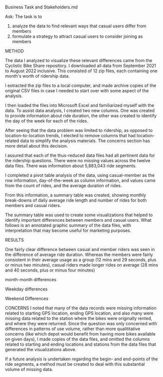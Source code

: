 Business Task and Stakeholders.md

Ask:
The task is to 
1. analyze the data to find relevant ways that casual users differ from members
2. formulate a strategy to attract casual users to consider joining as members

METHOD

The data I analyzed to visualize these relevant differences came from the Cyclistic Bike Share repository. I downloaded all data from September 2021 to August 2022 inclusive. This consisted of 12 zip files, each containing one month's worth of ridership data.

I extracted the zip files to a local computer, and made archive copies of the original CSV files in case I needed to start over with some aspect of the analysis. 

I then loaded the files into Microsoft Excel and familiarized myself with the data. To assist data analysis, I created two new columns. One was created to provide information about ride duration, the other was created to identify the day of the week for each of the rides. 

After seeing that the data problem was limited to ridership, as opposed to location-to-location trends, I elected to remove columns that had location-related data to simplify the analysis materials. The concerns section has more detail about this decision.

I assured that each of the thus-reduced data files had all pertinent data for the ridership questions. There were no missing values across the twelve data files. There was information about 5,883,043 ride segments. 

I completed a pivot table analysis of the data, using casual-member as the row information, day-of-the-week as column information, and values came from the count of rides, and the average duration of rides.

From this information, a summary table was created, showing monthly break-downs of daily average ride length and number of rides for both members and casual riders.

The summary table was used to create some visualizations that helped to identify important differences between members and casual users. What follows is an annotated graphic summary of the data files, with interpretation that may become useful for marketing purposes.

RESULTS

One fairly clear difference between casual and member riders was seen in the difference of average ride duration. Whereas the members were fairly consistent in their average usage as a group (12 mins and 29 seconds, plus or minus two minutes), casual riders made longer rides on average (28 mins and 40 seconds, plus or minus four minutes)

month-month differences

Weekday differences

Weekend Differences


CONCERNS
I noted that many of the data records were missing information related to starting GPS location, ending GPS location, and also many were missing data related to the station where the bikes were originally rented, and where they were returned. Since the question was only concerned with differences in patterns of use volume, rather than more qualititative concerns (like which depot would benefit from having more bikes available on given days), I made copies of the data files, and omitted the columns related to starting and ending locations and stations from the data files that generated the visualizations above.

If a future analysis is undertaken regarding the begin- and end-points of the ride segments, a method must be created to deal with this substantial volume of missing data.

